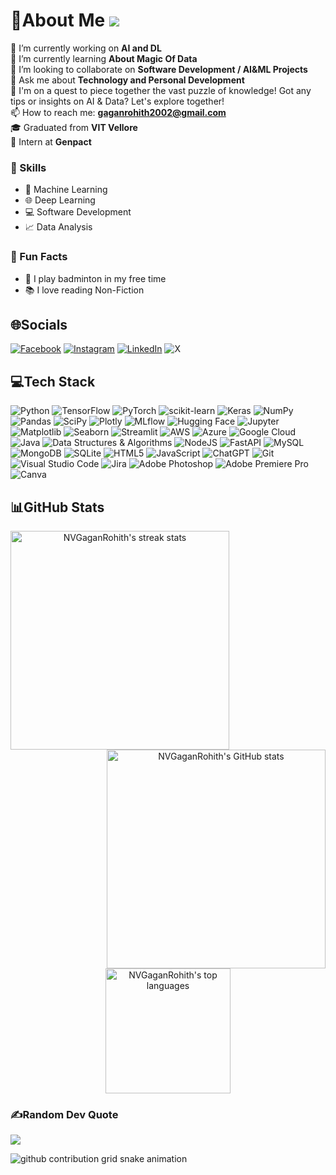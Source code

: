 # 💫About Me [![](https://visitcount.itsvg.in/api?id=NVGaganRohith&icon=4&color=0)](https://visitcount.itsvg.in)


🔭 I’m currently working on **AI and DL**\
🌱 I’m currently learning **About Magic Of Data**\
👯 I’m looking to collaborate on **Software Development / AI&ML Projects**\
💬 Ask me about **Technology and Personal Development**\
🧩 I'm on a quest to piece together the vast puzzle of knowledge! Got any tips or insights on AI & Data? Let's explore together!\
📫 How to reach me: **gaganrohith2002@gmail.com**\
🎓 Graduated from **VIT Vellore**\
💼 Intern at **Genpact**


### 🧠 Skills
- 🤖 Machine Learning
- 🌐 Deep Learning
- 💻 Software Development
- 📈 Data Analysis


### 🌟 Fun Facts
- 🏸 I play badminton in my free time
- 📚 I love reading Non-Fiction


<!--
Future Use

**NVGaganRohith/NVGaganRohith** is a ✨ _special_ ✨ repository because its `README.md` (this file) appears on your GitHub profile.

Here are some ideas to get you started:

- 🔭 I’m currently working on ...
- 🌱 I’m currently learning ...
- 👯 I’m looking to collaborate on ...
- 🤔 I’m looking for help with ...
- 💬 Ask me about ...
- 📫 How to reach me: ...
- 😄 Pronouns: ...
- ⚡ Fun fact: ...

### 🚀 Projects
📊 **Data Science and Machine Learning Projects**
- [Project 1](#)
- [Project 2](#)
### 🏫 Education
### 💼 Experience
### 📫 How to reach me
### 🤔 Seeking Wisdom

![](https://github-readme-stats.vercel.app/api?username=NVGaganRohith&theme=radical&hide_border=false&include_all_commits=false&count_private=false)
![](https://github-readme-streak-stats.herokuapp.com/?user=NVGaganRohith&theme=radical&hide_border=false)<br/>
![](https://github-readme-stats.vercel.app/api/top-langs/?username=NVGaganRohith&theme=radical&hide_border=false&include_all_commits=false&count_private=false&layout=compact)<br/>

![Docker](https://img.shields.io/badge/docker-%230db7ed.svg?style=for-the-badge&logo=docker&logoColor=white) 
![Kubernetes](https://img.shields.io/badge/kubernetes-%23326ce5.svg?style=for-the-badge&logo=kubernetes&logoColor=white) 
![Terraform](https://img.shields.io/badge/terraform-%235835CC.svg?style=for-the-badge&logo=terraform&logoColor=white) 
![Apache Airflow](https://img.shields.io/badge/Apache%20Airflow-017CEE?style=for-the-badge&logo=Apache%20Airflow&logoColor=white)
![GitHub Actions](https://img.shields.io/badge/GitHub%20Actions-%232088FF.svg?style=for-the-badge&logo=github-actions&logoColor=white)

<h3 align="center">
  <a href="https://github.com/NVGaganRohith?tab=repositories" title="Show Repositories" style="color:white;">🔎 Show More 🔍</a>
</h3>
-->


## 🌐Socials
[![Facebook](https://img.shields.io/badge/Facebook-%231877F2.svg?logo=Facebook&logoColor=white)](https://facebook.com/Gaganrohith2002)
[![Instagram](https://img.shields.io/badge/Instagram-%23E4405F.svg?logo=Instagram&logoColor=white)](https://instagram.com/nvgagan_rohith)
[![LinkedIn](https://img.shields.io/badge/LinkedIn-%230077B5.svg?logo=linkedin&logoColor=white)](https://linkedin.com/in/nvgaganrohith)
![X](https://img.shields.io/twitter/follow/NVGaganRohith)


## 💻Tech Stack
![Python](https://img.shields.io/badge/python-3670A0?style=for-the-badge&logo=python&logoColor=ffdd54) 
![TensorFlow](https://img.shields.io/badge/TensorFlow-%23FF6F00.svg?style=for-the-badge&logo=TensorFlow&logoColor=white) 
![PyTorch](https://img.shields.io/badge/PyTorch-%23EE4C2C.svg?style=for-the-badge&logo=PyTorch&logoColor=white) 
![scikit-learn](https://img.shields.io/badge/scikit--learn-%23F7931E.svg?style=for-the-badge&logo=scikit-learn&logoColor=white) 
![Keras](https://img.shields.io/badge/Keras-%23D00000.svg?style=for-the-badge&logo=Keras&logoColor=white) 
![NumPy](https://img.shields.io/badge/numpy-%23013243.svg?style=for-the-badge&logo=numpy&logoColor=white) 
![Pandas](https://img.shields.io/badge/pandas-%23150458.svg?style=for-the-badge&logo=pandas&logoColor=white) 
![SciPy](https://img.shields.io/badge/SciPy-%230C55A5.svg?style=for-the-badge&logo=scipy&logoColor=%white) 
![Plotly](https://img.shields.io/badge/Plotly-%233F4F75.svg?style=for-the-badge&logo=plotly&logoColor=white)
![MLflow](https://img.shields.io/badge/MLflow-%23007CAB.svg?style=for-the-badge&logo=MLflow&logoColor=white)
![Hugging Face](https://img.shields.io/badge/Hugging%20Face-%23FF6F00.svg?style=for-the-badge&logo=hugging-face&logoColor=white) 
![Jupyter](https://img.shields.io/badge/Jupyter-%23F37626.svg?style=for-the-badge&logo=Jupyter&logoColor=white) 
![Matplotlib](https://img.shields.io/badge/Matplotlib-%230079CC.svg?style=for-the-badge&logo=Matplotlib&logoColor=white) 
![Seaborn](https://img.shields.io/badge/Seaborn-%230079CC.svg?style=for-the-badge&logo=Seaborn&logoColor=white) 
![Streamlit](https://img.shields.io/badge/Streamlit-%23FF4B4B.svg?style=for-the-badge&logo=Streamlit&logoColor=white)
![AWS](https://img.shields.io/badge/AWS-%23FF9900.svg?style=for-the-badge&logo=amazon-aws&logoColor=white) 
![Azure](https://img.shields.io/badge/azure-%230072C6.svg?style=for-the-badge&logo=azure-devops&logoColor=white) 
![Google Cloud](https://img.shields.io/badge/Google%20Cloud-%234285F4.svg?style=for-the-badge&logo=google-cloud&logoColor=white)
![Java](https://img.shields.io/badge/java-%23ED8B00.svg?style=for-the-badge&logo=java&logoColor=white)
![Data Structures & Algorithms](https://img.shields.io/badge/Data%20Structures%20%26%20Algorithms-%230077B5.svg?style=for-the-badge)
![NodeJS](https://img.shields.io/badge/node.js-6DA55F?style=for-the-badge&logo=node.js&logoColor=white) 
![FastAPI](https://img.shields.io/badge/FastAPI-005571?style=for-the-badge&logo=fastapi) 
![MySQL](https://img.shields.io/badge/mysql-%2300f.svg?style=for-the-badge&logo=mysql&logoColor=white) 
![MongoDB](https://img.shields.io/badge/MongoDB-%234ea94b.svg?style=for-the-badge&logo=mongodb&logoColor=white) 
![SQLite](https://img.shields.io/badge/sqlite-%2307405e.svg?style=for-the-badge&logo=sqlite&logoColor=white)
![HTML5](https://img.shields.io/badge/html5-%23E34F26.svg?style=for-the-badge&logo=html5&logoColor=white) 
![JavaScript](https://img.shields.io/badge/javascript-%23323330.svg?style=for-the-badge&logo=javascript&logoColor=%23F7DF1E)
![ChatGPT](https://img.shields.io/badge/ChatGPT-%2320232A.svg?style=for-the-badge&logo=openai&logoColor=white)
![Git](https://img.shields.io/badge/Git-%23F05032.svg?style=for-the-badge&logo=git&logoColor=white)
![Visual Studio Code](https://img.shields.io/badge/VS%20Code-%23007ACC.svg?style=for-the-badge&logo=visual-studio-code&logoColor=white)
![Jira](https://img.shields.io/badge/jira-%230A0FFF.svg?style=for-the-badge&logo=jira&logoColor=white)
![Adobe Photoshop](https://img.shields.io/badge/adobephotoshop-%2331A8FF.svg?style=for-the-badge&logo=adobephotoshop&logoColor=white) 
![Adobe Premiere Pro](https://img.shields.io/badge/Adobe%20Premiere%20Pro-9999FF.svg?style=for-the-badge&logo=Adobe%20Premiere%20Pro&logoColor=white) 
![Canva](https://img.shields.io/badge/Canva-%2300C4CC.svg?style=for-the-badge&logo=Canva&logoColor=white)


## 📊GitHub Stats

<p align="center">
  <div align="center">
    <a href="https://github.com/denvercoder1/github-readme-streak-stats" title="Go to Source">
      <img align="left" width="350" src="https://streak-stats.demolab.com/?user=NVGaganRohith&theme=react&border=61dafb&hide_border=true" alt="NVGaganRohith's streak stats" />
    </a>
    <a href="https://github.com/anuraghazra/github-readme-stats" title="Go to Source">
      <img align="right" width="350" src="https://github-readme-stats.vercel.app/api?username=NVGaganRohith&show_icons=true&theme=react&border_color=61dafb&hide_border=true" alt="NVGaganRohith's GitHub stats" />
    </a>
  </div>
  <br><br><br><br><br><br><br><br><br>
  <div align="center">
    <a href="https://github.com/anuraghazra/github-readme-stats">
      <img height="200" align="center" src="https://github-readme-stats.vercel.app/api/top-langs/?username=NVGaganRohith&hide=c%23,powershell,Mathematica,Ruby,Objective-C,Objective-C%2b%2b,Cuda&title_color=61dafb&text_color=ffffff&icon_color=61dafb&bg_color=20232a&langs_count=8&layout=compact&border_color=61dafb&hide_border=true&size_weight=0.5&count_weight=0.5" alt="NVGaganRohith's top languages" />
    </a>
  </div>
</p>


### ✍️Random Dev Quote
![](https://quotes-github-readme.vercel.app/api?type=horizontal&theme=radical)


<div align="left">
<picture>
  <source media="(prefers-color-scheme: dark)" srcset="https://raw.githubusercontent.com/holic-x/holic-x/output/github-contribution-grid-snake-dark.svg">
  <source media="(prefers-color-scheme: light)" srcset="https://raw.githubusercontent.com/holic-x/holic-x/output/github-contribution-grid-snake.svg">
  <img alt="github contribution grid snake animation" src="https://raw.githubusercontent.com/NVGaganRohith/NVGaganRohith/output/github-contribution-grid-snake.svg">
</picture>
</div>
